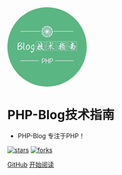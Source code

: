 <img width="180px" style="border-radius: 50%" bor src="logo.png">

# PHP-Blog技术指南

- PHP-Blog 专注于PHP！

[![stars](https://badgen.net/github/stars/TreeStreetCat/PHP-Blog?icon=github&color=4ab8a1)](https://github.com/TreeStreetCat/PHP-Blog) [![forks](https://badgen.net/github/forks/TreeStreetCat/PHP-Blog?icon=github&color=4ab8a1)](https://github.com/TreeStreetCat/PHP-Blog)

[GitHub](<https://github.com/TreeStreetCat/PHP-Blog>)
[开始阅读](README.md)

